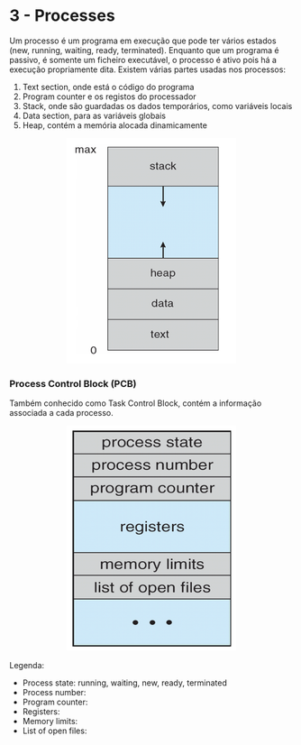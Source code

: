 # 3 - Processes

Um processo é um programa em execução que pode ter vários estados (new, running, waiting, ready, terminated). Enquanto que um programa é passivo, é somente um ficheiro executável, o processo é ativo pois há a execução propriamente dita. Existem várias partes usadas nos processos:

1. Text section, onde está o código do programa
2. Program counter e os registos do processador
3. Stack, onde são guardadas os dados temporários, como variáveis locais
4. Data section, para as variáveis globais
5. Heap, contém a memória alocada dinamicamente

<p align="center">
<img src = "..\\Images\\Memory.png" alt = "memory sheme" title = "memory scheme" width = "300" height = "400">
</p>

### Process Control Block (PCB)

Também conhecido como Task Control Block, contém a informação associada a cada processo. 

<p align="center">
<img src = "..\\Images\\Process Control Block.png" alt = "pcb" title = "pcb" width = "300" height = "400">
</p>

Legenda:

- Process state: running, waiting, new, ready, terminated
- Process number: 
- Program counter:
- Registers:
- Memory limits:
- List of open files: